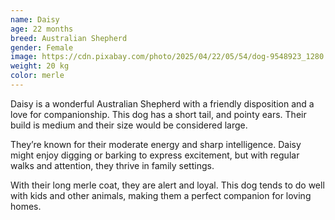 ```yaml
---
name: Daisy
age: 22 months
breed: Australian Shepherd
gender: Female
image: https://cdn.pixabay.com/photo/2025/04/22/05/54/dog-9548923_1280.jpg
weight: 20 kg
color: merle
---
```


Daisy is a wonderful Australian Shepherd with a friendly disposition and a love for companionship. 
This dog has a short tail, 
and pointy ears. 
Their build is medium and 
their size would be considered large.

They’re known for their moderate energy 
and sharp intelligence. Daisy might enjoy digging or barking to express excitement, 
but with regular walks and attention, they thrive in family settings.

With their long merle coat, 
they are alert and loyal. 
This dog tends to do well with kids 
and other animals, making them a perfect companion for loving homes.